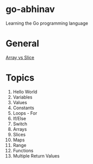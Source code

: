 # go-abhinav
Learning the Go programming language

# General
[Array vs Slice](docs/ARRAY_VS_SLICE.md)

# Topics
 
1. Hello World
2. Variables
3. Values
4. Constants
5. Loops - For
6. If/Else
7. Switch
8. Arrays
9. Slices
10. Maps
11. Range
12. Functions
13. Multiple Return Values